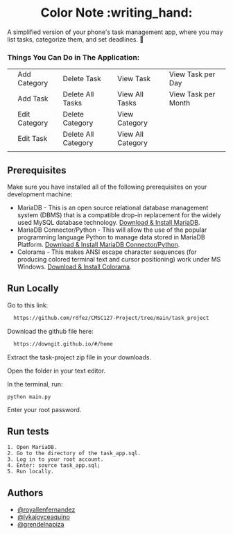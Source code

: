 <h1 align="center">Color Note :writing_hand:</h1>

A simplified version of your phone's task management app, where you may list tasks, categorize them, and set deadlines. 	:speech_balloon:

### Things You Can Do in The Application:

|   	|               	|                     	|                   	|                     	|   	|
|---	|---------------	|---------------------	|-------------------	|---------------------	|---	|
|   	|  Add Category 	|     Delete Task     	|     View Task     	|  View Task per Day  	|   	|
|   	|    Add Task   	|   Delete All Tasks  	|   View All Tasks  	| View Task per Month 	|   	|
|   	| Edit Category 	|   Delete Category   	|   View Category   	|                     	|   	|
|   	|   Edit Task   	| Delete All Category 	| View All Category 	|                     	|   	|
|   	|               	|                     	|                   	|                     	|   	|

## Prerequisites
Make sure you have installed all of the following prerequisites on your development machine:
* MariaDB - This is an open source relational database management system (DBMS) that is a compatible drop-in replacement for the widely used MySQL database technology. [Download & Install MariaDB](https://mariadb.org/download/?t=mariadb&p=mariadb&r=10.6.8&os=windows&cpu=x86_64&pkg=msi&m=ossplanet). 
* MariaDB Connector/Python - This will allow the use of the popular programming language Python to manage data stored in MariaDB Platform. [Download & Install MariaDB Connector/Python](https://mariadb.com/resources/blog/how-to-connect-python-programs-to-mariadb/).
* Colorama - This makes ANSI escape character sequences (for producing colored terminal text and cursor positioning) work under MS Windows. [Download & Install Colorama](https://pypi.org/project/colorama/).

## Run Locally

Go to this link:

```bash
  https://github.com/rdfez/CMSC127-Project/tree/main/task_project
```

Download the github file here:

```bash
  https://downgit.github.io/#/home
```

Extract the task-project zip file in your downloads. 

Open the folder in your text editor.

In the terminal, run:

```
python main.py
```

Enter your root password.

## Run tests
```
1. Open MariaDB.
2. Go to the directory of the task_app.sql.
3. Log in to your root account.
4. Enter: source task_app.sql;
5. Run locally.
```



## Authors

- [@royallenfernandez](https://www.github.com/rdfez)
- [@lykajoyceaquino](https://www.github.com/ljaquinopo)
- [@grendelnapiza](https://www.github.com/grndlnapiza)
